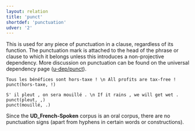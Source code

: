 ```yaml
---
layout: relation
title: 'punct'
shortdef: 'punctuation'
udver: '2'
---
```


This is used for any piece of punctuation in a clause, regardless of its function.
The punctuation mark is attached to the head of the phrase or clause to which it belongs unless this introduces a non-projective dependency.
More discussion on punctuation can be found on the universal dependency page ([u-dep/punct]()).

~~~ sdparse
Tous les bénéfices sont hors-taxe ! \n All profits are tax-free !
punct(hors-taxe, !)
~~~

~~~ sdparse
S' il pleut , on sera mouillé . \n If it rains , we will get wet .
punct(pleut, ,)
punct(mouillé, .)
~~~

Since the **UD_French-Spoken** corpus is an oral corpus, there are no punctuation signs (apart from hyphens in certain words or constructions).
<!-- Interlanguage links updated Čt lis 12 09:43:38 CET 2020 -->
